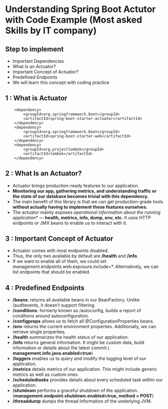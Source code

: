 # Understanding Spring Boot Actutor with Code Example (Most asked Skills by IT company)

## Step  to implement

* Important Dependencies
* What Is an Actuator?
* Important Concept of Actuator?
* Predefined Endpoints
* We will learn this concept with coding practice

## 1 : What is Actuator

        <dependency>
            <groupId>org.springframework.boot</groupId>
            <artifactId>spring-boot-starter-actuator</artifactId>
        </dependency>
        <dependency>
            <groupId>org.springframework.boot</groupId>
            <artifactId>spring-boot-starter-web</artifactId>
        </dependency>
        <dependency>
            <groupId>org.projectlombok</groupId>
            <artifactId>lombok</artifactId>
        </dependency>

## 2 : What Is an Actuator?


  * Actuator brings production-ready features to our application.
  * **Monitoring our app, gathering metrics, and understanding traffic or the state of our database becomes trivial with this dependency.**
  * The main benefit of this library is that we can get production-grade tools **without actually having to implement these features ourselves.**
  * The actuator mainly exposes **operational information* about the running application** — **health, metrics, info, dump, env, etc.** It uses HTTP endpoints or JMX beans to enable us to interact with it.

## 3 : Important Concept of Actuator

  * Actuator comes with most endpoints disabled.
  * Thus, the only two available by default are **/health** and **/info**.
  * If we want to enable all of them, we could set management.endpoints.web.exposure.include=*. Alternatively, we can list endpoints that should be enabled.


## 4 : Predefined Endpoints

* **/beans**: returns all available beans in our BeanFactory. Unlike /auditevents, it doesn’t support filtering.
* **/conditions**: formerly known as /autoconfig, builds a report of conditions around autoconfiguration.
* **/configprops** allows us to fetch all @ConfigurationProperties beans.
* **/env** returns the current environment properties. Additionally, we can retrieve single properties.
* **/health** summarizes the health status of our application.
* **/info** returns general information. It might be custom data, build information or details about the latest commit.( **management.info.java.enabled=true**)
* **/loggers** enables us to query and modify the logging level of our application.
* **/metrics** details metrics of our application. This might include generic metrics as well as custom ones.
* **/scheduledtasks** provides details about every scheduled task within our application.
* **/shutdown** performs a graceful shutdown of the application. (**management.endpoint.shutdown.enabled=true, method = POST**)
* **/threaddump** dumps the thread information of the underlying JVM.
